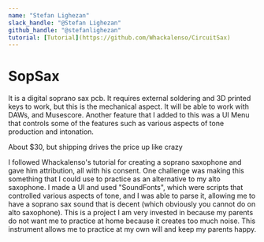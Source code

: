 ```yaml
---
name: "Stefan Lighezan"
slack_handle: "@Stefan Lighezan"
github_handle: "@stefanlighezan"
tutorial: [Tutorial](https://github.com/Whackalenso/CircuitSax)
---
```


# SopSax

<!-- Describe your board in 2-3 sentences. What are you making? What will it do? -->
It is a digital soprano sax pcb. It requires external soldering and 3D printed keys to work, but this is the mechanical aspect. It will be able to work with DAWs, and Musescore. Another feature that I added to this was a UI Menu that controls some of the features such as various aspects of tone production and intonation.
<!-- How much is it going to cost? -->
About $30, but shipping drives the price up like crazy
<!-- Tell us a little bit about your design process. What were some challenges? What helped? ***Totally optional*** -->
I followed Whackalenso's tutorial for creating a soprano saxophone and gave him attribution, all with his consent. One challenge was making this something that I could use to practice as an alternative to my alto saxophone. I made a UI and used "SoundFonts", which were scripts that controlled various aspects of tone, and I was able to parse it, allowing me to have a soprano sax sound that is decent (which obviously you cannot do on alto saxophone). This is a project I am very invested in because my parents do not want me to practice at home because it creates too much noise. This instrument allows me to practice at my own will and keep my parents happy.
